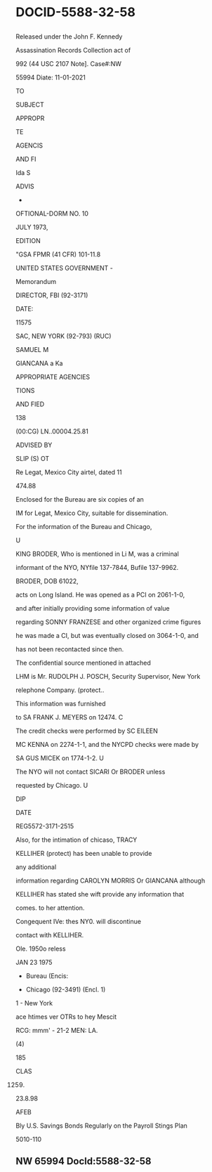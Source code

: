 # DOCID-5588-32-58

##
Released under the John F. Kennedy

Assassination Records Collection act of

992 (44 USC 2107 Note]. Case#:NW

55994 Diate: 11-01-2021

TO

SUBJECT

APPROPR

TE

AGENCIS

AND FI

Ida S

ADVIS

-

OFTIONAL-DORM NO. 10

JULY 1973,

EDITION

"GSA FPMR (41 CFR) 101-11.8

UNITED STATES GOVERNMENT -

Memorandum

DIRECTOR, FBI (92-3171)

DATE:

11575

SAC, NEW YORK (92-793) (RUC)

SAMUEL M

GIANCANA a Ka

APPROPRIATE AGENCIES

TIONS

AND FIED

138

(00:CG) LN..00004.25.81

ADVISED BY

SLIP (S) OT

Re Legat, Mexico City airtel, dated 11

474.88

Enclosed for the Bureau are six copies of an

IM for Legat, Mexico City, suitable for dissemination.

For the information of the Bureau and Chicago,

U

KING BRODER, Who is mentioned in Li M, was a criminal

informant of the NYO, NYfile 137-7844, Bufile 137-9962.

BRODER, DOB 61022,

acts on Long Island. He was opened as a PCI on 2061-1-0,

and after initially providing some information of value

regarding SONNY FRANZESE and other organized crime figures

he was made a CI, but was eventually closed on 3064-1-0, and

has not been recontacted since then.

The confidential source mentioned in attached

LHM is Mr. RUDOLPH J. POSCH, Security Supervisor, New York

relephone Company. (protect..

This information was furnished

to SA FRANK J. MEYERS on 12474. C

The credit checks were performed by SC EILEEN

MC KENNA on 2274-1-1, and the NYCPD checks were made by

SA GUS MICEK on 1774-1-2. U

The NYO will not contact SICARI Or BRODER unless

requested by Chicago. U

DIP

DATE

REG5572-3171-2515

Also, for the intimation of chicaso, TRACY

KELLIHER (protect) has been unable to provide

any additional

information regarding CAROLYN MORRIS Or GIANCANA although

KELLIHER has stated she wift provide any information that

comes. to her attention.

Congequent IVe: thes NY0. will discontinue

contact with KELLIHER.

Ole. 1950o reless

JAN 23 1975

- Bureau (Encis:

- Chicago (92-3491) (Encl. 1)

1 - New York

ace htimes ver OTRs to hey Mescit

RCG: mmm' - 21-2 MEN: LA.

(4)

185

CLAS

1259.

23.8.98

AFEB

Bly U.S. Savings Bonds Regularly on the Payroll Stings Plan

5010-110

NW 65994 Docld:5588-32-58
---

